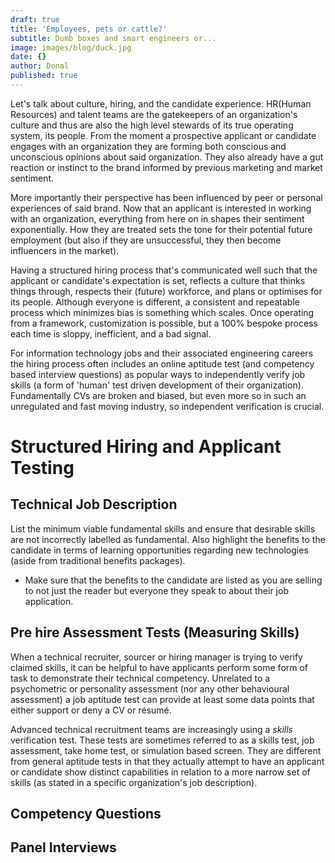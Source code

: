 ```yaml
---
draft: true
title: 'Employees, pets or cattle?'
subtitle: Dumb boxes and smart engineers or...
image: images/blog/duck.jpg
date: {}
author: Donal
published: true
---
```

Let's talk about culture, hiring, and the candidate experience. HR(Human Resources) and talent teams are the gatekeepers of an organization's culture and thus are also the high level stewards of its true operating system, its people. From the moment a prospective applicant or candidate engages with an organization they are forming both conscious and unconscious opinions about said organization. They also already have a gut reaction or instinct to the brand informed by previous marketing and market sentiment.

More importantly their perspective has been influenced by peer or personal experiences of said brand. Now that an applicant is interested in working with an organization, everything from here on in shapes their sentiment exponentially. How they are treated sets the tone for their potential future employment (but also if they are unsuccessful, they then become influencers in the market).

Having a structured hiring process that's communicated well such that the applicant or candidate's expectation is set, reflects a culture that thinks things through, respects their (future) workforce, and plans or optimises for its people. Although everyone is different, a consistent and repeatable process which minimizes bias is something which scales. Once operating from a framework, customization is possible, but a 100% bespoke process each time is sloppy, inefficient, and a bad signal.

For information technology jobs and their associated engineering careers the hiring process often includes an online aptitude test (and competency based interview questions) as popular ways to independently verify job skills (a form of 'human' test driven development of their organization). Fundamentally CVs are broken and biased, but even more so in such an unregulated and fast moving industry, so independent verification is crucial.

# Structured Hiring and Applicant Testing

## Technical Job Description
List the minimum viable fundamental skills and ensure that desirable skills are not incorrectly labelled as fundamental. Also highlight the benefits to the candidate in terms of learning opportunities regarding new technologies (aside from traditional benefits packages). 

* Make sure that the benefits to the candidate are listed as you are selling to not just the reader but everyone they speak to about their job application.

## Pre hire Assessment Tests (Measuring Skills)
When a technical recruiter, sourcer or hiring manager is trying to verify claimed skills, it can be helpful to have applicants perform some form of task to demonstrate their technical competency. Unrelated to a psychometric or personality assessment (nor any other behavioural assessment) a job aptitude test can provide at least some data points that either support or deny a CV or résumé.

Advanced technical recruitment teams are increasingly using a *skills* verification test. These tests are sometimes referred to as a skills test, job assessment, take home test, or simulation based screen. They are different from general aptitude tests in that they actually attempt to have an applicant or candidate show distinct capabilities in relation to a more narrow set of skills (as stated in a specific organization's job description).

## Competency Questions

## Panel Interviews



